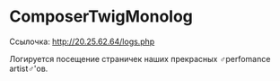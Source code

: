 # ComposerTwigMonolog

Ссылочка: http://20.25.62.64/logs.php

Логируется посещение страничек наших прекрасных ♂perfomance artist♂'ов.
